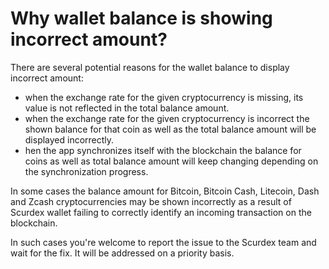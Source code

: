 # Why wallet balance is showing incorrect amount?

There are several potential reasons for the wallet balance to display incorrect amount:
- when the exchange rate for the given cryptocurrency is missing, its value is not reflected in the total balance amount.
- when the exchange rate for the given cryptocurrency is incorrect the shown balance for that coin as well as the total balance amount will be displayed incorrectly.
- hen the app synchronizes itself with the blockchain the balance for coins as well as total balance amount will keep changing depending on the synchronization progress.

In some cases the balance amount for Bitcoin, Bitcoin Cash, Litecoin, Dash and Zcash cryptocurrencies may be shown incorrectly as a result of Scurdex wallet failing to correctly identify an incoming transaction on the blockchain.

In such cases you're welcome to report the issue to the Scurdex team and wait for the fix. It will be addressed on a priority basis.
